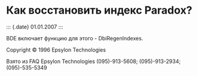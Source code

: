Как восстановить индекс Paradox?
================================

::: {.date}
01.01.2007
:::

BDE включает функцию для этого - DbiRegenIndexes.

Copyright © 1996 Epsylon Technologies

Взято из FAQ Epsylon Technologies (095)-913-5608; (095)-913-2934;
(095)-535-5349
